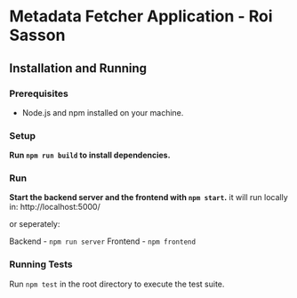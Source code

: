 # Metadata Fetcher Application - Roi Sasson

## Installation and Running

### Prerequisites
- Node.js and npm installed on your machine.

### Setup
**Run `npm run build` to install dependencies.**

### Run
**Start the backend server and the frontend with `npm start`.**
it will run locally in: http://localhost:5000/

or seperately:

Backend - `npm run server`
Frontend - `npm frontend`

### Running Tests
Run `npm test` in the root directory to execute the test suite.